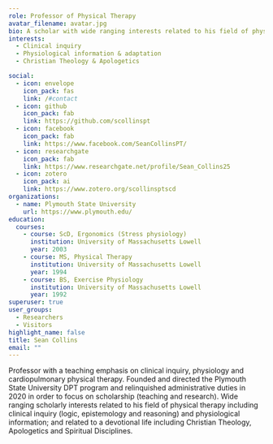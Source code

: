 ```yaml
---
role: Professor of Physical Therapy
avatar_filename: avatar.jpg
bio: A scholar with wide ranging interests related to his field of physical therapy, including clinical inquiry (logic, epistemology and reasoning) and physiological information; and related to a devotional life including Christian Theology, Apologetics and Spiritual Disciplines.
interests:
  - Clinical inquiry
  - Physiological information & adaptation
  - Christian Theology & Apologetics

social:
  - icon: envelope
    icon_pack: fas
    link: /#contact
  - icon: github
    icon_pack: fab
    link: https://github.com/scollinspt
  - icon: facebook
    icon_pack: fab
    link: https://www.facebook.com/SeanCollinsPT/
  - icon: researchgate
    icon_pack: fab
    link: https://www.researchgate.net/profile/Sean_Collins25
  - icon: zotero
    icon_pack: ai
    link: https://www.zotero.org/scollinsptscd
organizations:
  - name: Plymouth State University
    url: https://www.plymouth.edu/
education:
  courses:
    - course: ScD, Ergonomics (Stress physiology)
      institution: University of Massachusetts Lowell
      year: 2003
    - course: MS, Physical Therapy
      institution: University of Massachusetts Lowell
      year: 1994
    - course: BS, Exercise Physiology
      institution: University of Massachusetts Lowell
      year: 1992
superuser: true
user_groups:
  - Researchers
  - Visitors
highlight_name: false
title: Sean Collins
email: ""
---
```


Professor with a teaching emphasis on clinical inquiry, physiology and cardiopulmonary physical therapy. Founded and directed the Plymouth State University DPT program and relinquished administrative duties in 2020 in order to focus on scholarship (teaching and research). Wide ranging scholarly interests related to his field of physical therapy including clinical inquiry (logic, epistemology and reasoning) and physiological information; and related to a devotional life including Christian Theology, Apologetics and Spiritual Disciplines.
